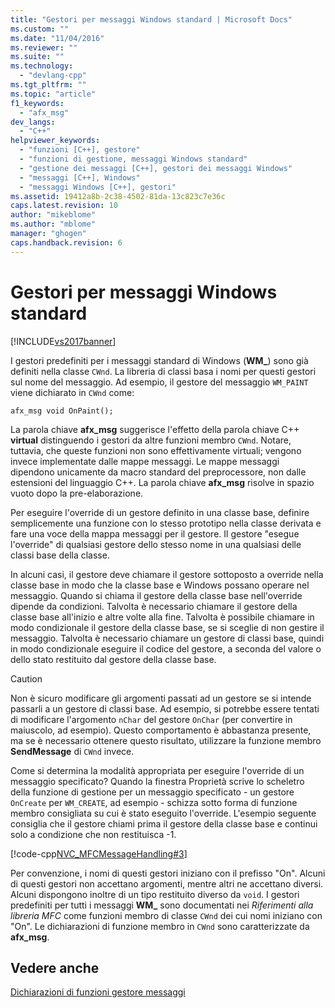 ```yaml
---
title: "Gestori per messaggi Windows standard | Microsoft Docs"
ms.custom: ""
ms.date: "11/04/2016"
ms.reviewer: ""
ms.suite: ""
ms.technology: 
  - "devlang-cpp"
ms.tgt_pltfrm: ""
ms.topic: "article"
f1_keywords: 
  - "afx_msg"
dev_langs: 
  - "C++"
helpviewer_keywords: 
  - "funzioni [C++], gestore"
  - "funzioni di gestione, messaggi Windows standard"
  - "gestione dei messaggi [C++], gestori dei messaggi Windows"
  - "messaggi [C++], Windows"
  - "messaggi Windows [C++], gestori"
ms.assetid: 19412a8b-2c38-4502-81da-13c823c7e36c
caps.latest.revision: 10
author: "mikeblome"
ms.author: "mblome"
manager: "ghogen"
caps.handback.revision: 6
---
```

# Gestori per messaggi Windows standard
[!INCLUDE[vs2017banner](../assembler/inline/includes/vs2017banner.md)]

I gestori predefiniti per i messaggi standard di Windows \(**WM\_**\) sono già definiti nella classe `CWnd`.  La libreria di classi basa i nomi per questi gestori sul nome del messaggio.  Ad esempio, il gestore del messaggio `WM_PAINT` viene dichiarato in `CWnd` come:  
  
 `afx_msg void OnPaint();`  
  
 La parola chiave **afx\_msg** suggerisce l'effetto della parola chiave C\+\+ **virtual** distinguendo i gestori da altre funzioni membro `CWnd`.  Notare, tuttavia, che queste funzioni non sono effettivamente virtuali; vengono invece implementate dalle mappe messaggi.  Le mappe messaggi dipendono unicamente da macro standard del preprocessore, non dalle estensioni del linguaggio C\+\+.  La parola chiave **afx\_msg** risolve in spazio vuoto dopo la pre\-elaborazione.  
  
 Per eseguire l'override di un gestore definito in una classe base, definire semplicemente una funzione con lo stesso prototipo nella classe derivata e fare una voce della mappa messaggi per il gestore.  Il gestore "esegue l'override" di qualsiasi gestore dello stesso nome in una qualsiasi delle classi base della classe.  
  
 In alcuni casi, il gestore deve chiamare il gestore sottoposto a override nella classe base in modo che la classe base e Windows possano operare nel messaggio.  Quando si chiama il gestore della classe base nell'override dipende da condizioni.  Talvolta è necessario chiamare il gestore della classe base all'inizio e altre volte alla fine.  Talvolta è possibile chiamare in modo condizionale il gestore della classe base, se si sceglie di non gestire il messaggio.  Talvolta è necessario chiamare un gestore di classi base, quindi in modo condizionale eseguire il codice del gestore, a seconda del valore o dello stato restituito dal gestore della classe base.  
  
> [!CAUTION]
>  Non è sicuro modificare gli argomenti passati ad un gestore se si intende passarli a un gestore di classi base.  Ad esempio, si potrebbe essere tentati di modificare l'argomento `nChar` del gestore `OnChar` \(per convertire in maiuscolo, ad esempio\).  Questo comportamento è abbastanza presente, ma se è necessario ottenere questo risultato, utilizzare la funzione membro **SendMessage** di `CWnd` invece.  
  
 Come si determina la modalità appropriata per eseguire l'override di un messaggio specificato?  Quando la finestra Proprietà scrive lo scheletro della funzione di gestione per un messaggio specificato \- un gestore `OnCreate` per `WM_CREATE`, ad esempio \- schizza sotto forma di funzione membro consigliata su cui è stato eseguito l'override.  L'esempio seguente consiglia che il gestore chiami prima il gestore della classe base e continui solo a condizione che non restituisca \-1.  
  
 [!code-cpp[NVC_MFCMessageHandling#3](../mfc/codesnippet/CPP/handlers-for-standard-windows-messages_1.cpp)]  
  
 Per convenzione, i nomi di questi gestori iniziano con il prefisso "On". Alcuni di questi gestori non accettano argomenti, mentre altri ne accettano diversi.  Alcuni dispongono inoltre di un tipo restituito diverso da `void`.  I gestori predefiniti per tutti i messaggi **WM\_** sono documentati nei *Riferimenti alla libreria MFC* come funzioni membro di classe `CWnd` dei cui nomi iniziano con "On". Le dichiarazioni di funzione membro in `CWnd` sono caratterizzate da **afx\_msg**.  
  
## Vedere anche  
 [Dichiarazioni di funzioni gestore messaggi](../mfc/declaring-message-handler-functions.md)